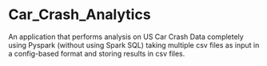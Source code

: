 # Car_Crash_Analytics
An application that performs analysis on US Car Crash Data completely using Pyspark (without using Spark SQL) taking multiple csv files as input in a config-based format and storing results in csv files.
